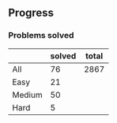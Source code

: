 ## Progress
### Problems solved
|          | solved | total |
|----------|--------|-------|
| All      |   76   |  2867 |
| Easy     |   21   |
| Medium   |   50   |
| Hard     |   5    |
